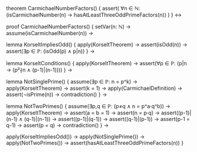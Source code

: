 theorem CarmichaelNumberFactors() {
  assert(
    ∀n ∈ ℕ: (isCarmichaelNumber(n) → hasAtLeastThreeOddPrimeFactors(n))
  )
} ↔

proof CarmichaelNumberFactors() {
  setVar(n: ℕ) →
  assume(isCarmichaelNumber(n)) →
  
  lemma KorseltImpliesOdd() {
    apply(KorseltTheorem) →
    assert(isOdd(n)) →
    assert(∃p ∈ ℙ: (isOdd(p) ∧ p|n))
  } →

  lemma KorseltConditions() {
    apply(KorseltTheorem) →
    assert(∀p ∈ ℙ: (p|n → (p²∤n ∧ (p-1)|(n-1))))
  } →

  lemma NotSinglePrime() {
    assume(∃p ∈ ℙ: n = p^k) →
    apply(KorseltTheorem) →
    assert(k = 1) →
    apply(CarmichaelDefinition) →
    assert(¬isPrime(n)) →
    contradiction()
  } →

  lemma NotTwoPrimes() {
    assume(∃p,q ∈ ℙ: (p≠q ∧ n = p^a·q^b)) →
    apply(KorseltTheorem) →
    assert(a = b = 1) →
    assert(n = p·q) →
    assert((p-1)|(n-1) ∧ (q-1)|(n-1)) →
    assert((p-1)|(q-1)) →
    assert((q-1)|(p-1)) →
    assert(p-1 = q-1) →
    assert(p = q) →
    contradiction()
  } →

  apply(KorseltImpliesOdd()) →
  apply(NotSinglePrime()) →
  apply(NotTwoPrimes()) →
  assert(hasAtLeastThreeOddPrimeFactors(n))
}